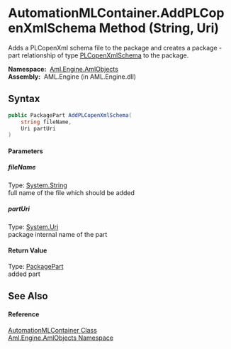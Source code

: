 AutomationMLContainer.AddPLCopenXmlSchema Method (String, Uri)
==============================================================
Adds a PLCopenXml schema file to the package and creates a package - part relationship of type [PLCopenXmlSchema][1] to the package.

  **Namespace:**  [Aml.Engine.AmlObjects][2]  
  **Assembly:**  AML.Engine (in AML.Engine.dll)

Syntax
------

```csharp
public PackagePart AddPLCopenXmlSchema(
	string fileName,
	Uri partUri
)
```

#### Parameters

##### *fileName*
Type: [System.String][3]  
 full name of the file which should be added

##### *partUri*
Type: [System.Uri][4]  
 package internal name of the part

#### Return Value
Type: [PackagePart][5]  
 added part 

See Also
--------

#### Reference
[AutomationMLContainer Class][6]  
[Aml.Engine.AmlObjects Namespace][2]  

[1]: ../AutomationMLContainer_RelationshipType/PLCopenXmlSchema.md
[2]: ../README.md
[3]: https://docs.microsoft.com/dotnet/api/system.string
[4]: https://docs.microsoft.com/dotnet/api/system.uri
[5]: https://docs.microsoft.com/dotnet/api/system.io.packaging.packagepart
[6]: README.md
[7]: https://www.automationml.org
[8]: ../../icons/logoShade.png